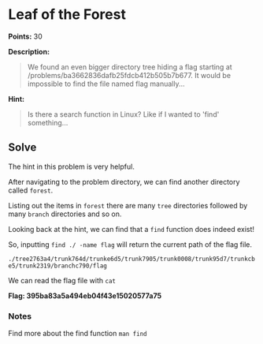 # Leaf of the Forest
**Points:** 30

**Description:**
>We found an even bigger directory tree hiding a flag starting at /problems/ba3662836dafb25fdcb412b505b7b677. 
It would be impossible to find the file named flag manually...

**Hint:**
>Is there a search function in Linux? Like if I wanted to 'find' something...

## Solve
The hint in this problem is very helpful.

After navigating to the problem directory, we can find another directory called `forest`.

Listing out the items in `forest` there are many `tree` directories followed by many `branch` directories
and so on.

Looking back at the hint, we can find that a `find` function does indeed exist!

So, inputting `find ./ -name flag` will return the current path of the flag file.

`./tree2763a4/trunk764d/trunke6d5/trunk7905/trunk0008/trunk95d7/trunkcbe5/trunk2319/branchc790/flag`

We can read the flag file with `cat`

**Flag: 395ba83a5a494eb04f43e15020577a75**

### Notes
Find more about the find function `man find`
